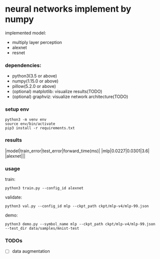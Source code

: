 # neural networks implement by numpy

implemented model:

- multiply layer perception
- alexnet
- resnet

### dependencies:

- python3(3.5 or above)
- numpy(1.15.0 or above)
- pillow(5.2.0 or above)
- (optional) matplotlib: visualize results(TODO)
- (optional) graphviz: visualize network architecture(TODO)

### setup env

```
python3 -m venv env
source env/bin/activate
pip3 install -r requirements.txt
```

### results

|model|train_error|test_error|forward_time(ms)|
|mlp|0.0227|0.0301|3.6|
|alexnet|||


### usage

train:

`python3 train.py --config_id alexnet`

validate:

`python3 val.py --config_id mlp --ckpt_path ckpt/mlp-v4/mlp-99.json`

demo:

`python3 demo.py --symbol_name mlp --ckpt_path ckpt/mlp-v4/mlp-99.json --test_dir data/samples/mnist-test`

### TODOs

- [ ] data augmentation

